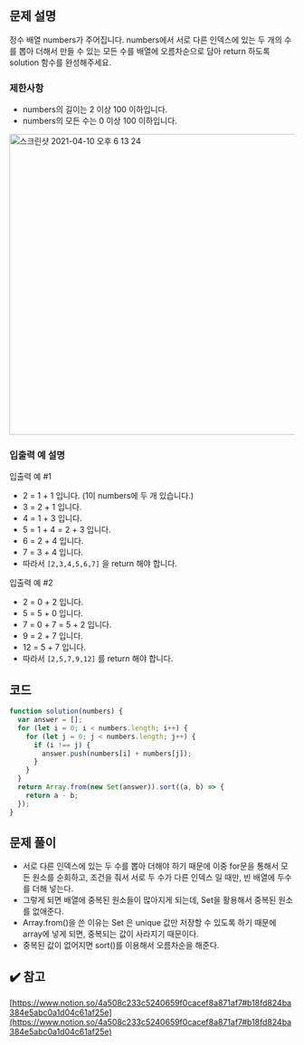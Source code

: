 ## 문제 설명

정수 배열 numbers가 주어집니다. numbers에서 서로 다른 인덱스에 있는 두 개의 수를 뽑아 더해서 만들 수 있는 모든 수를 배열에 오름차순으로 담아 return 하도록 solution 함수를 완성해주세요.

### 제한사항

- numbers의 길이는 2 이상 100 이하입니다.
- numbers의 모든 수는 0 이상 100 이하입니다.

<img width="532" alt="스크린샷 2021-04-10 오후 6 13 24" src="https://user-images.githubusercontent.com/47416686/114264890-925efc80-9a28-11eb-9bf3-64a5f6913f9e.png">

### 입출력 예 설명

입출력 예 #1

- 2 = 1 + 1 입니다. (1이 numbers에 두 개 있습니다.)
- 3 = 2 + 1 입니다.
- 4 = 1 + 3 입니다.
- 5 = 1 + 4 = 2 + 3 입니다.
- 6 = 2 + 4 입니다.
- 7 = 3 + 4 입니다.
- 따라서 `[2,3,4,5,6,7]` 을 return 해야 합니다.

입출력 예 #2

- 2 = 0 + 2 입니다.
- 5 = 5 + 0 입니다.
- 7 = 0 + 7 = 5 + 2 입니다.
- 9 = 2 + 7 입니다.
- 12 = 5 + 7 입니다.
- 따라서 `[2,5,7,9,12]` 를 return 해야 합니다.

## 코드

```jsx
function solution(numbers) {
  var answer = [];
  for (let i = 0; i < numbers.length; i++) {
    for (let j = 0; j < numbers.length; j++) {
      if (i !== j) {
        answer.push(numbers[i] + numbers[j]);
      }
    }
  }
  return Array.from(new Set(answer)).sort((a, b) => {
    return a - b;
  });
}
```

## 문제 풀이

- 서로 다른 인덱스에 있는 두 수를 뽑아 더해야 하기 때문에 이중 for문을 통해서 모든 원소를 순회하고, 조건을 줘서 서로 두 수가 다른 인덱스 일 때만, 빈 배열에 두수를 더해 넣는다.
- 그렇게 되면 배열에 중복된 원소들이 많아지게 되는데, Set을 활용해서 중복된 원소를 없애준다.
- Array.from()을 쓴 이유는 Set 은 unique 값만 저장할 수 있도록 하기 때문에 array에 넣게 되면, 중복되는 값이 사라지기 때문이다.
- 중복된 값이 없어지면 sort()를 이용해서 오름차순을 해준다.

## ✔️ 참고

[https://www.notion.so/4a508c233c5240659f0cacef8a871af7#b18fd824ba384e5abc0a1d04c61af25e](https://www.notion.so/4a508c233c5240659f0cacef8a871af7#b18fd824ba384e5abc0a1d04c61af25e)
